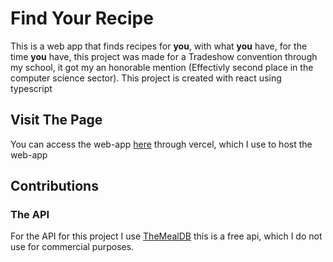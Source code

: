 # Find Your Recipe
This is a web app that finds recipes for **you**, with what **you** have, for the time **you** have, this project was made for a Tradeshow convention through my school, it got my an honorable mention 
(Effectivly second place in the computer science sector). This project is created with react using typescript

## Visit The Page
You can access the web-app [here](https://findurrecipe.vercel.app/) through vercel, which I use to host the web-app

## Contributions
### The API
For the API for this project I use [TheMealDB](https://www.themealdb.com/) this is a free api, which I do not use for commercial purposes.
